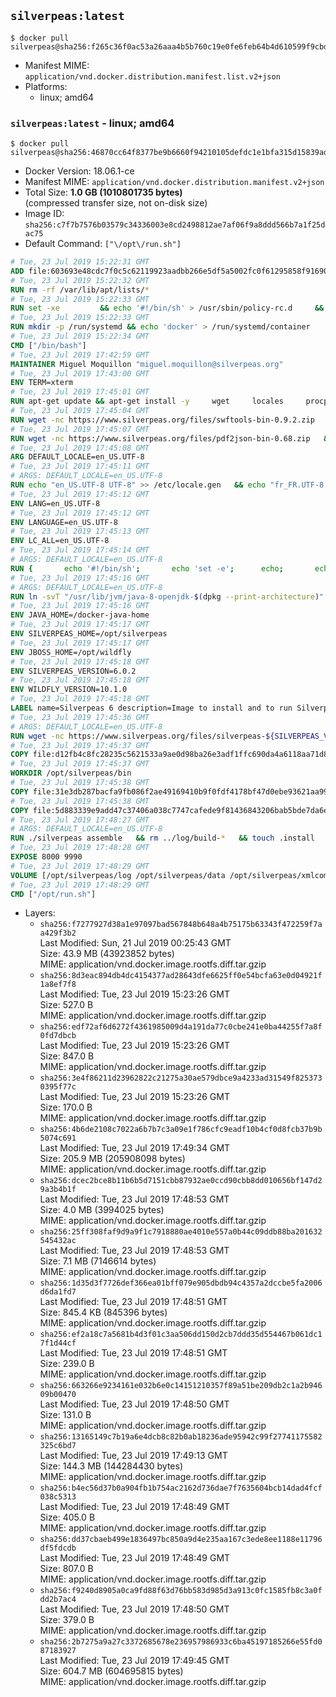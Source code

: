 ## `silverpeas:latest`

```console
$ docker pull silverpeas@sha256:f265c36f0ac53a26aaa4b5b760c19e0fe6feb64b4d610599f9cbdbee5b8f0773
```

-	Manifest MIME: `application/vnd.docker.distribution.manifest.list.v2+json`
-	Platforms:
	-	linux; amd64

### `silverpeas:latest` - linux; amd64

```console
$ docker pull silverpeas@sha256:46870cc64f8377be9b6660f94210105defdc1e1bfa315d15839ad4797f87ab96
```

-	Docker Version: 18.06.1-ce
-	Manifest MIME: `application/vnd.docker.distribution.manifest.v2+json`
-	Total Size: **1.0 GB (1010801735 bytes)**  
	(compressed transfer size, not on-disk size)
-	Image ID: `sha256:c7f7b7576b03579c34336003e8cd2498812ae7af06f9a8ddd566b7a1f25dac75`
-	Default Command: `["\/opt\/run.sh"]`

```dockerfile
# Tue, 23 Jul 2019 15:22:31 GMT
ADD file:603693e48cdc7f0c5c62119923aadbb266e5df5a5002fc0f61295858f91690e8 in / 
# Tue, 23 Jul 2019 15:22:32 GMT
RUN rm -rf /var/lib/apt/lists/*
# Tue, 23 Jul 2019 15:22:33 GMT
RUN set -xe 		&& echo '#!/bin/sh' > /usr/sbin/policy-rc.d 	&& echo 'exit 101' >> /usr/sbin/policy-rc.d 	&& chmod +x /usr/sbin/policy-rc.d 		&& dpkg-divert --local --rename --add /sbin/initctl 	&& cp -a /usr/sbin/policy-rc.d /sbin/initctl 	&& sed -i 's/^exit.*/exit 0/' /sbin/initctl 		&& echo 'force-unsafe-io' > /etc/dpkg/dpkg.cfg.d/docker-apt-speedup 		&& echo 'DPkg::Post-Invoke { "rm -f /var/cache/apt/archives/*.deb /var/cache/apt/archives/partial/*.deb /var/cache/apt/*.bin || true"; };' > /etc/apt/apt.conf.d/docker-clean 	&& echo 'APT::Update::Post-Invoke { "rm -f /var/cache/apt/archives/*.deb /var/cache/apt/archives/partial/*.deb /var/cache/apt/*.bin || true"; };' >> /etc/apt/apt.conf.d/docker-clean 	&& echo 'Dir::Cache::pkgcache ""; Dir::Cache::srcpkgcache "";' >> /etc/apt/apt.conf.d/docker-clean 		&& echo 'Acquire::Languages "none";' > /etc/apt/apt.conf.d/docker-no-languages 		&& echo 'Acquire::GzipIndexes "true"; Acquire::CompressionTypes::Order:: "gz";' > /etc/apt/apt.conf.d/docker-gzip-indexes 		&& echo 'Apt::AutoRemove::SuggestsImportant "false";' > /etc/apt/apt.conf.d/docker-autoremove-suggests
# Tue, 23 Jul 2019 15:22:33 GMT
RUN mkdir -p /run/systemd && echo 'docker' > /run/systemd/container
# Tue, 23 Jul 2019 15:22:34 GMT
CMD ["/bin/bash"]
# Tue, 23 Jul 2019 17:42:59 GMT
MAINTAINER Miguel Moquillon "miguel.moquillon@silverpeas.org"
# Tue, 23 Jul 2019 17:43:00 GMT
ENV TERM=xterm
# Tue, 23 Jul 2019 17:45:01 GMT
RUN apt-get update && apt-get install -y     wget     locales     procps     net-tools     zip     unzip     openjdk-8-jdk     ffmpeg     imagemagick     ghostscript     ure     gpgv   && rm -rf /var/lib/apt/lists/*   && update-ca-certificates -f
# Tue, 23 Jul 2019 17:45:04 GMT
RUN wget -nc https://www.silverpeas.org/files/swftools-bin-0.9.2.zip   && echo 'd40bd091c84bde2872f2733a3c767b3a686c8e8477a3af3a96ef347cf05c5e43 *swftools-bin-0.9.2.zip' | sha256sum -   && unzip swftools-bin-0.9.2.zip -d /   && rm swftools-bin-0.9.2.zip
# Tue, 23 Jul 2019 17:45:07 GMT
RUN wget -nc https://www.silverpeas.org/files/pdf2json-bin-0.68.zip   && echo 'eec849cdd75224f9d44c0999ed1fbe8764a773d8ab0cf7fff4bf922ab81c9f84 *pdf2json-bin-0.68.zip' | sha256sum -   && unzip pdf2json-bin-0.68.zip -d /   && rm pdf2json-bin-0.68.zip
# Tue, 23 Jul 2019 17:45:08 GMT
ARG DEFAULT_LOCALE=en_US.UTF-8
# Tue, 23 Jul 2019 17:45:11 GMT
# ARGS: DEFAULT_LOCALE=en_US.UTF-8
RUN echo "en_US.UTF-8 UTF-8" >> /etc/locale.gen   && echo "fr_FR.UTF-8 UTF-8" >> /etc/locale.gen   && echo "de_DE.UTF-8 UTF-8" >> /etc/locale.gen   && locale-gen   && update-locale LANG=${DEFAULT_LOCALE} LANGUAGE=${DEFAULT_LOCALE} LC_ALL=${DEFAULT_LOCALE}
# Tue, 23 Jul 2019 17:45:12 GMT
ENV LANG=en_US.UTF-8
# Tue, 23 Jul 2019 17:45:12 GMT
ENV LANGUAGE=en_US.UTF-8
# Tue, 23 Jul 2019 17:45:13 GMT
ENV LC_ALL=en_US.UTF-8
# Tue, 23 Jul 2019 17:45:14 GMT
# ARGS: DEFAULT_LOCALE=en_US.UTF-8
RUN { 		echo '#!/bin/sh'; 		echo 'set -e'; 		echo; 		echo 'dirname "$(dirname "$(readlink -f "$(which javac || which java)")")"'; 	} > /usr/local/bin/docker-java-home 	&& chmod +x /usr/local/bin/docker-java-home
# Tue, 23 Jul 2019 17:45:16 GMT
# ARGS: DEFAULT_LOCALE=en_US.UTF-8
RUN ln -svT "/usr/lib/jvm/java-8-openjdk-$(dpkg --print-architecture)" /docker-java-home
# Tue, 23 Jul 2019 17:45:16 GMT
ENV JAVA_HOME=/docker-java-home
# Tue, 23 Jul 2019 17:45:17 GMT
ENV SILVERPEAS_HOME=/opt/silverpeas
# Tue, 23 Jul 2019 17:45:17 GMT
ENV JBOSS_HOME=/opt/wildfly
# Tue, 23 Jul 2019 17:45:18 GMT
ENV SILVERPEAS_VERSION=6.0.2
# Tue, 23 Jul 2019 17:45:18 GMT
ENV WILDFLY_VERSION=10.1.0
# Tue, 23 Jul 2019 17:45:18 GMT
LABEL name=Silverpeas 6 description=Image to install and to run Silverpeas 6 vendor=Silverpeas version=6.0.2 build=1
# Tue, 23 Jul 2019 17:45:36 GMT
# ARGS: DEFAULT_LOCALE=en_US.UTF-8
RUN wget -nc https://www.silverpeas.org/files/silverpeas-${SILVERPEAS_VERSION}-wildfly${WILDFLY_VERSION%.?.?}.zip   && wget -nc https://www.silverpeas.org/files/silverpeas-${SILVERPEAS_VERSION}-wildfly${WILDFLY_VERSION%.?.?}.zip.asc   && gpg --keyserver ha.pool.sks-keyservers.net --recv-keys 3F4657EF9C591F2FEA458FEBC19391EB3DF442B6   && gpg --batch --verify silverpeas-${SILVERPEAS_VERSION}-wildfly${WILDFLY_VERSION%.?.?}.zip.asc silverpeas-${SILVERPEAS_VERSION}-wildfly${WILDFLY_VERSION%.?.?}.zip   && wget -nc http://download.jboss.org/wildfly/${WILDFLY_VERSION}.Final/wildfly-${WILDFLY_VERSION}.Final.zip   && unzip silverpeas-${SILVERPEAS_VERSION}-wildfly${WILDFLY_VERSION%.?.?}.zip -d /opt   && unzip wildfly-${WILDFLY_VERSION}.Final.zip -d /opt   && mv /opt/silverpeas-${SILVERPEAS_VERSION}-wildfly${WILDFLY_VERSION%.?.?} /opt/silverpeas   && mv /opt/wildfly-${WILDFLY_VERSION}.Final /opt/wildfly   && rm *.zip   && mkdir -p /root/.m2
# Tue, 23 Jul 2019 17:45:37 GMT
COPY file:d12fb4c8fc28235c5621533a9ae0d98ba26e3adf1ffc690da4a6118aa71d8190 in /root/.m2/ 
# Tue, 23 Jul 2019 17:45:37 GMT
WORKDIR /opt/silverpeas/bin
# Tue, 23 Jul 2019 17:45:38 GMT
COPY file:31e3db287bacfa9fb086f2ae49169410b9f0fdf4178bf47d0ebe93621aa996e4 in /opt/ 
# Tue, 23 Jul 2019 17:45:38 GMT
COPY file:5d883339e9add47c37406a038c7747cafede9f81436843206bab5bde7da6e2f6 in /opt/silverpeas/configuration/silverpeas/ 
# Tue, 23 Jul 2019 17:48:27 GMT
# ARGS: DEFAULT_LOCALE=en_US.UTF-8
RUN ./silverpeas assemble   && rm ../log/build-*   && touch .install
# Tue, 23 Jul 2019 17:48:28 GMT
EXPOSE 8000 9990
# Tue, 23 Jul 2019 17:48:29 GMT
VOLUME [/opt/silverpeas/log /opt/silverpeas/data /opt/silverpeas/xmlcomponents/workflows]
# Tue, 23 Jul 2019 17:48:29 GMT
CMD ["/opt/run.sh"]
```

-	Layers:
	-	`sha256:f7277927d38a1e97097bad567848b648a4b75175b63343f472259f7aa429f3b2`  
		Last Modified: Sun, 21 Jul 2019 00:25:43 GMT  
		Size: 43.9 MB (43923852 bytes)  
		MIME: application/vnd.docker.image.rootfs.diff.tar.gzip
	-	`sha256:8d3eac894db4dc4154377ad28643dfe6625ff0e54bcfa63e0d04921f1a8ef7f8`  
		Last Modified: Tue, 23 Jul 2019 15:23:26 GMT  
		Size: 527.0 B  
		MIME: application/vnd.docker.image.rootfs.diff.tar.gzip
	-	`sha256:edf72af6d6272f4361985009d4a191da77c0cbe241e0ba44255f7a8f0fd7dbcb`  
		Last Modified: Tue, 23 Jul 2019 15:23:26 GMT  
		Size: 847.0 B  
		MIME: application/vnd.docker.image.rootfs.diff.tar.gzip
	-	`sha256:3e4f86211d23962822c21275a30ae579dbce9a4233ad31549f8253730395f77c`  
		Last Modified: Tue, 23 Jul 2019 15:23:26 GMT  
		Size: 170.0 B  
		MIME: application/vnd.docker.image.rootfs.diff.tar.gzip
	-	`sha256:4b6de2108c7022a6b7b7c3a09e1f786cfc9eadf10b4cf0d8fcb37b9b5074c691`  
		Last Modified: Tue, 23 Jul 2019 17:49:34 GMT  
		Size: 205.9 MB (205908098 bytes)  
		MIME: application/vnd.docker.image.rootfs.diff.tar.gzip
	-	`sha256:dcec2bce8b11b6b5d7151cbb87932ae0ccd90cbb8dd010656bf147d29a3b4b1f`  
		Last Modified: Tue, 23 Jul 2019 17:48:53 GMT  
		Size: 4.0 MB (3994025 bytes)  
		MIME: application/vnd.docker.image.rootfs.diff.tar.gzip
	-	`sha256:25ff308faf9d9a9f1c7918880ae4010e557a0b44c09ddb88ba201632545432ac`  
		Last Modified: Tue, 23 Jul 2019 17:48:53 GMT  
		Size: 7.1 MB (7146614 bytes)  
		MIME: application/vnd.docker.image.rootfs.diff.tar.gzip
	-	`sha256:1d35d3f7726def366ea01bff079e905dbdb94c4357a2dccbe5fa2006d6da1fd7`  
		Last Modified: Tue, 23 Jul 2019 17:48:51 GMT  
		Size: 845.4 KB (845396 bytes)  
		MIME: application/vnd.docker.image.rootfs.diff.tar.gzip
	-	`sha256:ef2a18c7a5681b4d3f01c3aa506dd150d2cb7ddd35d554467b061dc17f1d44cf`  
		Last Modified: Tue, 23 Jul 2019 17:48:51 GMT  
		Size: 239.0 B  
		MIME: application/vnd.docker.image.rootfs.diff.tar.gzip
	-	`sha256:663266e9234161e032b6e0c14151210357f89a51be209db2c1a2b94609b00470`  
		Last Modified: Tue, 23 Jul 2019 17:48:50 GMT  
		Size: 131.0 B  
		MIME: application/vnd.docker.image.rootfs.diff.tar.gzip
	-	`sha256:13165149c7b19a6e4dcb8c82b0ab18236ade95942c99f27741175582325c6bd7`  
		Last Modified: Tue, 23 Jul 2019 17:49:13 GMT  
		Size: 144.3 MB (144284430 bytes)  
		MIME: application/vnd.docker.image.rootfs.diff.tar.gzip
	-	`sha256:b4ec56d37b0a904fb1b754ac2162d736dae7f7635604bcb14dad4fcf038c5313`  
		Last Modified: Tue, 23 Jul 2019 17:48:49 GMT  
		Size: 405.0 B  
		MIME: application/vnd.docker.image.rootfs.diff.tar.gzip
	-	`sha256:dd37cbaeb499e1836497bc850a9d4e235aa167c3ede8ee1188e11796df5fdcdb`  
		Last Modified: Tue, 23 Jul 2019 17:48:49 GMT  
		Size: 807.0 B  
		MIME: application/vnd.docker.image.rootfs.diff.tar.gzip
	-	`sha256:f9240d8905a0ca9fd88f63d76bb583d985d3a913c0fc1585fb8c3a0fdd2b7ac4`  
		Last Modified: Tue, 23 Jul 2019 17:48:50 GMT  
		Size: 379.0 B  
		MIME: application/vnd.docker.image.rootfs.diff.tar.gzip
	-	`sha256:2b7275a9a27c3372685678e236957986933c6ba45197185266e55fd087183927`  
		Last Modified: Tue, 23 Jul 2019 17:49:45 GMT  
		Size: 604.7 MB (604695815 bytes)  
		MIME: application/vnd.docker.image.rootfs.diff.tar.gzip
